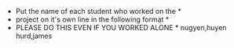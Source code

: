 * Put the name of each student who worked on the *
* project on it's own line in the following format *
* PLEASE DO THIS EVEN IF YOU WORKED ALONE *
nugyen,huyen
hurd,james
